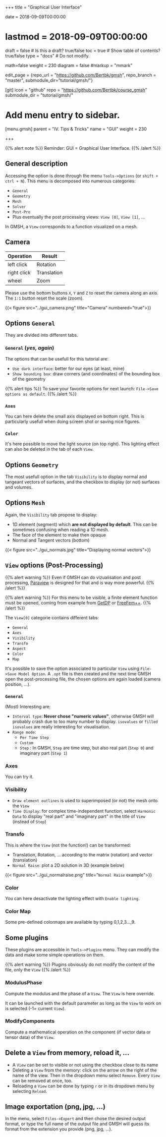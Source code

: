 +++
title = "Graphical User Interface"

date = 2018-09-09T00:00:00
# lastmod = 2018-09-09T00:00:00

draft = false  # Is this a draft? true/false
toc = true  # Show table of contents? true/false
type = "docs"  # Do not modify.

math=false
weight = 230
diagram = false
#markup = "mmark"

edit_page = {repo_url = "https://github.com/Bertbk/gmsh", repo_branch = "master", submodule_dir="tutorial/gmsh/"}

[git]
  icon = "github"
  repo = "https://github.com/Bertbk/course_gmsh"
  submodule_dir = "tutorial/gmsh/"
  

# Add menu entry to sidebar.
[menu.gmsh]
  parent = "IV. Tips & Tricks"
  name = "GUI"
  weight = 230

+++

{{% alert note %}}
Reminder: GUI = Graphical User Interface.
{{% /alert %}}

## General description

Accessing the option is done through the menu `Tools->Options` (or `shift + ctrl + N`). This menu is decomposed into numerous categories:

- `General`
- `Geometry`
- `Mesh`
- `Solver`
- `Post-Pro`
- Plus eventually the post processing views: `View [0]`, `View [1]`, ...

In GMSH, a `View` corresponds to a function visualized on a mesh.

## Camera

| Operation| Result|
| --- | --- |
| left click| Rotation|
| right click| Translation|
| wheel| Zoom|

Please use the bottom buttons `X`, `Y` and `Z` to reset the camera along an axis. The `1:1` button reset the scale (zoom).

{{< figure src="../gui_camera.png" title="Camera" numbered="true">}}

## Options `General`

They are divided into different tabs.

### `General` (*yes, again*)

The options that can be usefull for this tutorial are:

- `Use dark interface`: better for our eyes (at least, mine)
- `Show bounding box`: draw corners (and coordinates) of the bounding box of the geometry

{{% alert tips %}}
To save your favorite options for next launch: `File->Save options as default`.
{{% /alert %}}

### `Axes`

You can here delete the small axis displayed on bottom right. This is particularly usefull when doing screen shot or saving nice figures.

### `Color`

It's here possible to move the light source (on top right). This lighting effect can also be deleted in the tab of each `View`.


## Options `Geometry`

The most usefull option in the tab `Visibility` is to display normal and tangeant vectors of surfaces, and the checkbox to display (or not) surfaces and volumes.


## Options `Mesh`

Again, the `Visibility` tab propose to display:

- 1D element (segment) which **are not displayed by default**. This can be sometimes  confusing when reading a 1D mesh.
- The face of the element to make then opaque
- Normal and Tangent vectors (bottom)

{{< figure src="../gui_normals.jpg" title="Displaying normal vectors">}}


## `View` options (Post-Processing)

{{% alert warning %}}
Even if GMSH can do vizualisation and post processing, [Paraview](https://paraview.org) is designed for that and is way more powerful.
{{% /alert %}}

{{% alert warning %}}
For this menu to be visible, a finite element function must be opened, coming from example from [GetDP](http://getdp.info) or [FreeFem++](https://freefem.org).
{{% /alert %}}

The `View[0]` categorie contains different tabs:

- `General`
- `Axes`
- `Visibility`
- `Transfo`
- `Aspect`
- `Color`
- `Map`

It's possible to save the option associated to particular `View` using `File->Save Model Option`. A `.opt` file is then created and the next time GMSH open the post-processing file, the chosen options are again loaded (camera position, ...). 

### `General`

(Most) Interesting are:

- `Interval type`: **Never chose "numeric values"**, otherwise GMSH will probably crash due to too many number to display. `isovalues` or `filled isovalues` are really interesting for visualisation.
- `Range mode`:
  - `Per Time Step`
  - `Custom`
  - `Step` : In GMSH, `Step` are time step, but also real part (`Step 0`) and imaginary part (`Step 1`)

### Axes

You can try it.

### Visibility

-  `Draw element outlines` is used to superimposed (or not) the mesh onto the `View`
- `Time Display`: for complex time-independent function, select `Harmonic Data` to display "real part" and "imaginary part" in the title of `View` (instead of `Step`)


### Transfo

This is where the `View` (not the function!) can be transformed:

- Translation, Rotation, ... according to the matrix (rotation) and vector (translation)
- `Normal Raise`: plot a 2D solution in 3D (example below)

{{< figure src="../gui_normalraise.png" title="`Normal Raise` example">}}


### Color

You can here desactivate the lighting effect with `Enable lighting`.


### Color Map

Some pre-defined colormaps are available by typing 0,1,2,3...,9.


## Some plugins

These plugins are accessible in `Tools->Plugins` menu. They can modify the data and make some simple operations on them. 

{{% alert warning %}}
Plugins obviously do not modify the content of the file, only the `View`
{{% /alert %}}

### ModulusPhase

Compute the modulus and the phase of a `View`. The `View` is here override.

It can be launched with the default parameter as long as the `View` to work on is selected (-1= current `View`).

### ModifyComponents

Compute a mathematical operation on the component (if vector data or tensor data) of the `View`.

## Delete a `View` from memory, reload it, ...

- A `View` can be set to visible or not using the checkbox close to its name
- Deleting a `View` from the memory: click on the arrow on the right of the name of the view. Then in the dropdown menu select `Remove`. Every `View` can be removed at once, too.
- Reloading a `View` can be done by typing `r` or in its dropdown menu by selecting `Reload`.



## Image exportation (png, jpg, ...)

In the menu, select `Files->Export` and then chose the desired output format, or type the full name of the output file and GMSH will guess its format from the extension you provide (png, jpg, ...).

